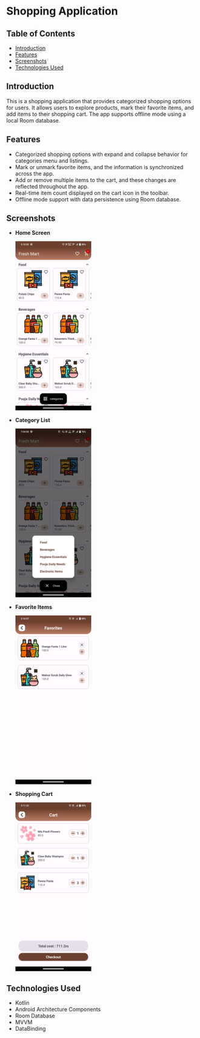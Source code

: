# Shopping Application

## Table of Contents
- [Introduction](#introduction)
- [Features](#features)
- [Screenshots](#screenshots)
- [Technologies Used](#technologies-used)

## Introduction
This is a shopping application that provides categorized shopping options for users. It allows users to explore products, mark their favorite items, and add items to their shopping cart. The app supports offline mode using a local Room database.

## Features
- Categorized shopping options with expand and collapse behavior for categories menu and listings.
- Mark or unmark favorite items, and the information is synchronized across the app.
- Add or remove multiple items to the cart, and these changes are reflected throughout the app.
- Real-time item count displayed on the cart icon in the toolbar.
- Offline mode support with data persistence using Room database.

## Screenshots
- **Home Screen**

  <img src="https://raw.githubusercontent.com/sai123gopal/Shopping_app/master/screenshots/Screenshot_20231012_171021.jpg" width="200">

- **Category List**

  <img src="https://raw.githubusercontent.com/sai123gopal/Shopping_app/master/screenshots/Screenshot_20231012_190451.jpg" width="200">

- **Favorite Items**

   <img src="https://raw.githubusercontent.com/sai123gopal/Shopping_app/master/screenshots/Screenshot_20231012_171057.jpg" width="200">

- **Shopping Cart**

   <img src="https://raw.githubusercontent.com/sai123gopal/Shopping_app/master/screenshots/Screenshot_20231012_171133.jpg" width="200">


## Technologies Used
- Kotlin
- Android Architecture Components
- Room Database
- MVVM
- DataBinding

